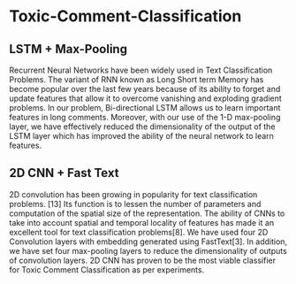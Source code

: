 # Toxic-Comment-Classification

## LSTM + Max-Pooling
Recurrent Neural Networks have been widely used in Text Classification Problems. The variant of RNN known as Long Short term Memory has become popular over the last few years because of its ability to forget and update features that allow it to overcome vanishing and exploding gradient problems. In our problem, Bi-directional LSTM allows us to learn important features in long comments. Moreover, with our use of the 1-D max-pooling layer, we have effectively reduced the dimensionality of the output of the LSTM layer which has improved the ability of the neural network to learn features.

## 2D CNN + Fast Text
2D convolution has been growing in popularity for text classification problems. [13] Its function is to lessen the number of parameters and computation of the spatial size of the representation. The ability of CNNs to take into account spatial and temporal locality of features has made it an excellent tool for text classification problems[8]. We have used four 2D Convolution layers with embedding generated using FastText[3]. In addition, we have set four max-pooling layers to reduce the dimensionality of outputs of convolution layers. 2D CNN has proven to be the most viable classifier for Toxic Comment Classification as per experiments.
